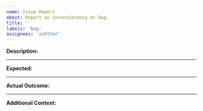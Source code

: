 ```yaml
---
name: Issue Report
about: Report an inconsistency or bug.
title: ''
labels: 'bug'
assignees: 'inttter'
---
```


**Description:**
<!-- Describe what the inconsistency/bug/etc was. !-->
---

**Expected:**
<!-- What was the expected outcome? !-->

---

**Actual Outcome:**
<!-- What actually happened? !-->

---

**Additional Context:**
<!-- Leave anything else that doesn't fit into the other three categories into this area. !-->